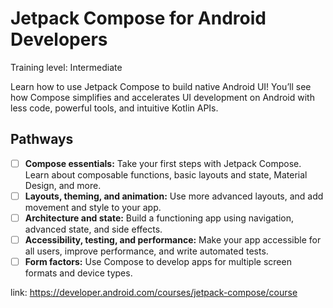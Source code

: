 # Jetpack Compose for Android Developers

Training level: Intermediate

Learn how to use Jetpack Compose to build native Android UI! You’ll see how Compose simplifies and accelerates UI development on Android with less code, powerful tools, and intuitive Kotlin APIs.

## Pathways

-  [ ] **Compose essentials:** Take your first steps with Jetpack Compose. Learn about composable functions, basic layouts and state, Material Design, and more.
-  [ ] **Layouts, theming, and animation:** Use more advanced layouts, and add movement and style to your app.
-  [ ] **Architecture and state:** Build a functioning app using navigation, advanced state, and side effects.
-  [ ] **Accessibility, testing, and performance:** Make your app accessible for all users, improve performance, and write automated tests.
-  [ ] **Form factors:** Use Compose to develop apps for multiple screen formats and device types.

link: https://developer.android.com/courses/jetpack-compose/course
